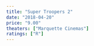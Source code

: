 ```yaml
---
title: "Super Troopers 2"
date: "2018-04-20"
price: "9.00"
theaters: ["Marquette Cinemas"]
ratings: ["R"]
---
```

